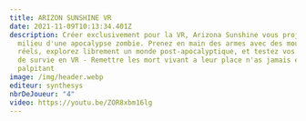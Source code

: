 ```yaml
---
title: ARIZON SUNSHINE VR
date: 2021-11-09T10:13:34.401Z
description: Créer exclusivement pour la VR, Arizona Sunshine vous projette au
  milieu d'une apocalypse zombie. Prenez en main des armes avec des mouvements
  réels, explorez librement un monde post-apocalyptique, et testez vos capacités
  de survie en VR - Remettre les mort vivant a leur place n'as jamais été aussi
  palpitant
image: /img/header.webp
editeur: synthesys
nbrDeJoueur: "4"
video: https://youtu.be/ZOR8xbm16lg
---
```

